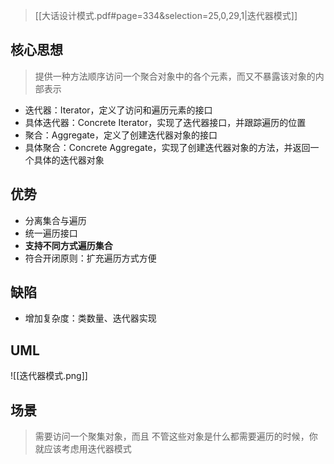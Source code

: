 > [[大话设计模式.pdf#page=334&selection=25,0,29,1|迭代器模式]]
## 核心思想

> 提供一种方法顺序访问一个聚合对象中的各个元素，而又不暴露该对象的内部表示

- 迭代器：Iterator，定义了访问和遍历元素的接口
- 具体迭代器：Concrete Iterator，实现了迭代器接口，并跟踪遍历的位置
- 聚合：Aggregate，定义了创建迭代器对象的接口
- 具体聚合：Concrete Aggregate，实现了创建迭代器对象的方法，并返回一个具体的迭代器对象
## 优势

- 分离集合与遍历
- 统一遍历接口
- **支持不同方式遍历集合**
- 符合开闭原则：扩充遍历方式方便
## 缺陷

- 增加复杂度：类数量、迭代器实现
## UML

![[迭代器模式.png]]
## 场景

> 需要访问一个聚集对象，而且 不管这些对象是什么都需要遍历的时候，你就应该考虑用迭代器模式